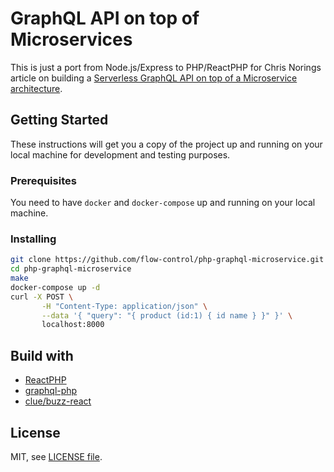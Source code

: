 # GraphQL API on top of Microservices

This is just a port from Node.js/Express to PHP/ReactPHP for Chris Norings article on building a [Serverless GraphQL API on top of a Microservice architecture](https://dev.to/azure/learn-how-you-can-build-a-serverless-graphql-api-on-top-of-a-microservice-architecture-233g).

## Getting Started

These instructions will get you a copy of the project up and running on your local machine for development and testing purposes. 

### Prerequisites

You need to have `docker` and `docker-compose` up and running on your local machine.

### Installing

```bash
git clone https://github.com/flow-control/php-graphql-microservice.git
cd php-graphql-microservice
make
docker-compose up -d
curl -X POST \
       -H "Content-Type: application/json" \
       --data '{ "query": "{ product (id:1) { id name } }" }' \
       localhost:8000
```

## Build with

- [ReactPHP](https://reactphp.org/)
- [graphql-php](https://github.com/webonyx/graphql-php)
- [clue/buzz-react](https://github.com/clue/reactphp-buzz)

## License

MIT, see [LICENSE file](LICENSE).
